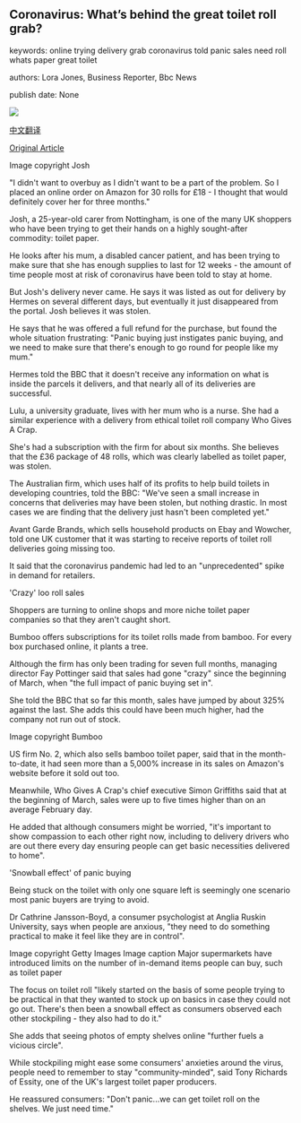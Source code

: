 ## Coronavirus: What’s behind the great toilet roll grab?

keywords: online trying delivery grab coronavirus told panic sales need roll whats paper great toilet

authors: Lora Jones, Business Reporter, Bbc News

publish date: None

![](https://ichef.bbci.co.uk/news/1024/branded_news/3D06/production/_111422651_joshcasestudypic.png)

[中文翻译](Coronavirus%3A%20What%E2%80%99s%20behind%20the%20great%20toilet%20roll%20grab%3F_zh.md)

[Original Article](https://www.bbc.com/news/business-52040532)

Image copyright Josh

"I didn't want to overbuy as I didn't want to be a part of the problem. So I placed an online order on Amazon for 30 rolls for £18 - I thought that would definitely cover her for three months."

Josh, a 25-year-old carer from Nottingham, is one of the many UK shoppers who have been trying to get their hands on a highly sought-after commodity: toilet paper.

He looks after his mum, a disabled cancer patient, and has been trying to make sure that she has enough supplies to last for 12 weeks - the amount of time people most at risk of coronavirus have been told to stay at home.

But Josh's delivery never came. He says it was listed as out for delivery by Hermes on several different days, but eventually it just disappeared from the portal. Josh believes it was stolen.

He says that he was offered a full refund for the purchase, but found the whole situation frustrating: "Panic buying just instigates panic buying, and we need to make sure that there's enough to go round for people like my mum."

Hermes told the BBC that it doesn't receive any information on what is inside the parcels it delivers, and that nearly all of its deliveries are successful.

Lulu, a university graduate, lives with her mum who is a nurse. She had a similar experience with a delivery from ethical toilet roll company Who Gives A Crap.

She's had a subscription with the firm for about six months. She believes that the £36 package of 48 rolls, which was clearly labelled as toilet paper, was stolen.

The Australian firm, which uses half of its profits to help build toilets in developing countries, told the BBC: "We've seen a small increase in concerns that deliveries may have been stolen, but nothing drastic. In most cases we are finding that the delivery just hasn't been completed yet."

Avant Garde Brands, which sells household products on Ebay and Wowcher, told one UK customer that it was starting to receive reports of toilet roll deliveries going missing too.

It said that the coronavirus pandemic had led to an "unprecedented" spike in demand for retailers.

'Crazy' loo roll sales

Shoppers are turning to online shops and more niche toilet paper companies so that they aren't caught short.

Bumboo offers subscriptions for its toilet rolls made from bamboo. For every box purchased online, it plants a tree.

Although the firm has only been trading for seven full months, managing director Fay Pottinger said that sales had gone "crazy" since the beginning of March, when "the full impact of panic buying set in".

She told the BBC that so far this month, sales have jumped by about 325% against the last. She adds this could have been much higher, had the company not run out of stock.

Image copyright Bumboo

US firm No. 2, which also sells bamboo toilet paper, said that in the month-to-date, it had seen more than a 5,000% increase in its sales on Amazon's website before it sold out too.

Meanwhile, Who Gives A Crap's chief executive Simon Griffiths said that at the beginning of March, sales were up to five times higher than on an average February day.

He added that although consumers might be worried, "it's important to show compassion to each other right now, including to delivery drivers who are out there every day ensuring people can get basic necessities delivered to home".

'Snowball effect' of panic buying

Being stuck on the toilet with only one square left is seemingly one scenario most panic buyers are trying to avoid.

Dr Cathrine Jansson-Boyd, a consumer psychologist at Anglia Ruskin University, says when people are anxious, "they need to do something practical to make it feel like they are in control".

Image copyright Getty Images Image caption Major supermarkets have introduced limits on the number of in-demand items people can buy, such as toilet paper

The focus on toilet roll "likely started on the basis of some people trying to be practical in that they wanted to stock up on basics in case they could not go out. There's then been a snowball effect as consumers observed each other stockpiling - they also had to do it."

She adds that seeing photos of empty shelves online "further fuels a vicious circle".

While stockpiling might ease some consumers' anxieties around the virus, people need to remember to stay "community-minded", said Tony Richards of Essity, one of the UK's largest toilet paper producers.

He reassured consumers: "Don't panic...we can get toilet roll on the shelves. We just need time."